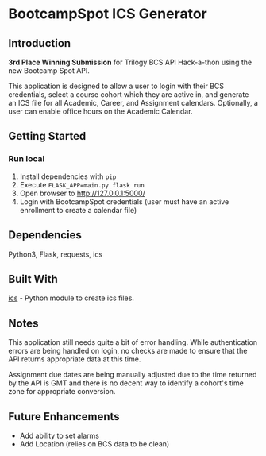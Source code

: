 # BootcampSpot ICS Generator

## Introduction
**3rd Place Winning Submission** for Trilogy BCS API Hack-a-thon using the new Bootcamp Spot API.

This application is designed to allow a user to login with their BCS credentials, select a course cohort which they are active in, and generate an ICS file for all Academic, Career, and Assignment calendars. Optionally, a user can enable office hours on the Academic Calendar.

## Getting Started
### Run local
1. Install dependencies with `pip`
2. Execute `FLASK_APP=main.py flask run`
3. Open browser to http://127.0.0.1:5000/
4. Login with BootcampSpot credentials (user must have an active enrollment to create a calendar file)

## Dependencies
Python3, Flask, requests, ics

## Built With

[ics](https://github.com/C4ptainCrunch/ics.py) - Python module to create ics files.

## Notes
This application still needs quite a bit of error handling. While authentication errors are being handled on login, no checks are made to ensure that the API returns appropriate data at this time.

Assignment due dates are being manually adjusted due to the time returned by the API is GMT and there is no decent way to identify a cohort's time zone for appropriate conversion.

## Future Enhancements
* Add ability to set alarms
* Add Location (relies on BCS data to be clean)
